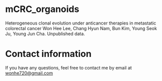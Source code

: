 # mCRC_organoids

Heterogeneous clonal evolution under anticancer therapies in metastatic colorectal cancer
Won Hee Lee, Chang Hyun Nam, Bun Kim, Young Seok Ju, Young Jun Cha. Unpublished data.

# Contact information
If you have any questions, feel free to contact me by email at wonhe720@gmail.com
